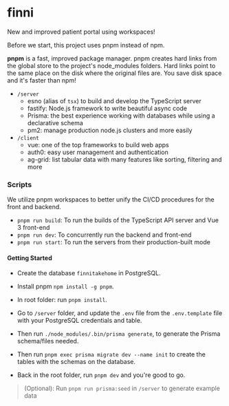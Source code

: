 # finni

New and improved patient portal using workspaces!

Before we start, this project uses pnpm instead of npm.

**pnpm** is a fast, improved package manager. pnpm creates hard links from the global store to the project's node_modules folders. Hard links point to the same place on the disk where the original files are. You save disk space and it's faster than npm!

- `/server`
  - esno (alias of `tsx`) to build and develop the TypeScript server
  - fastify: Node.js framework to write beautiful async code
  - Prisma: the best experience working with databases while using a declarative schema
  - pm2: manage production node.js clusters and more easily
- `/client`
  - vue: one of the top frameworks to build web apps
  - auth0: easy user management and authentication
  - ag-grid: list tabular data with many features like sorting, filtering and more

### Scripts

We utilize pnpm workspaces to better unify the CI/CD procedures for the front and backend.

- `pnpm run build`: To run the builds of the TypeScript API server and Vue 3 front-end
- `pnpm run dev`: To concurrently run the backend and front-end
- `pnpm run start`: To run the servers from their production-built mode

#### Getting Started

- Create the database `finnitakehome` in PostgreSQL.

- Install pnpm `npm install -g pnpm`.

- In root folder: run `pnpm install`.

- Go to `/server` folder, and update the `.env` file from the `.env.template` file with your PostgreSQL credentials and table.

- Then run `./node_modules/.bin/prisma generate`, to generate the Prisma schema/files needed.

- Then run `pnpm exec prisma migrate dev --name init` to create the tables with the schemas on the database.

- Back in the root folder, run `pnpm dev` and you're good to go.

> (Optional): Run `pnpm run prisma:seed` in `/server` to generate example data
